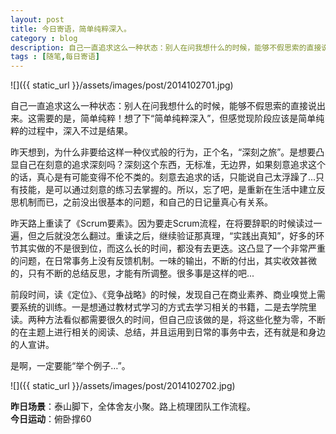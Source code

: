 ```yaml
---
layout: post
title: 今日寄语，简单纯粹深入。
category : blog
description: 自己一直追求这么一种状态：别人在问我想什么的时候，能够不假思索的直接说出来。这需要的是，简单纯粹！想了下“简单纯粹深入”，但感觉现阶段应该是简单纯粹的过程中，深入不过是结果。 
tags : [随笔,每日寄语]
---
```


![]({{ static_url }}/assets/images/post/2014102701.jpg)

自己一直追求这么一种状态：别人在问我想什么的时候，能够不假思索的直接说出来。这需要的是，简单纯粹！想了下“简单纯粹深入”，但感觉现阶段应该是简单纯粹的过程中，深入不过是结果。  

昨天想到，为什么非要给这样一种仪式般的行为，正个名，“深刻之旅”。是想要凸显自己在刻意的追求深刻吗？深刻这个东西，无标准，无边界，如果刻意追求这个的话，真心是有可能变得不伦不类的。刻意去追求的话，只能说自己太浮躁了...只有技能，是可以通过刻意的练习去掌握的。所以，忘了吧，是重新在生活中建立反思机制而已，之前没出很基本的问题，和自己的日记量真心有关系。  

昨天路上重读了《Scrum要素》。因为要走Scrum流程，在将要辞职的时候读过一遍，但之后就没怎么翻过。重读之后，继续验证那真理，“实践出真知”，好多的环节其实做的不是很到位，而这么长的时间，都没有去更迭。这凸显了一个非常严重的问题，在日常事务上没有反馈机制。一味的输出，不断的付出，其实收效甚微的，只有不断的总结反思，才能有所调整。很多事是这样的吧...  

前段时间，读《定位》、《竞争战略》的时候，发现自己在商业素养、商业嗅觉上需要系统的训练。一是想通过教材式学习的方式去学习相关的书籍，二是去学院里读。两种方法看似都需要很久的时间，但自己应该做的是，将这些化整为零，不断的在主题上进行相关的阅读、总结，并且运用到日常的事务中去，还有就是和身边的人宣讲。

是啊，一定要能“举个例子…”。

![]({{ static_url }}/assets/images/post/2014102702.jpg)


**昨日场景**：泰山脚下，全体舍友小聚。路上梳理团队工作流程。  
**今日运动**：俯卧撑60